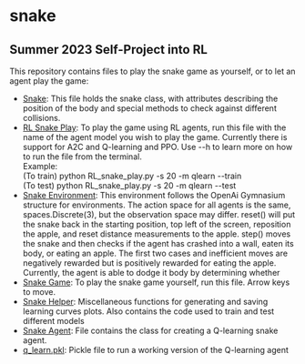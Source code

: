 # snake

## **Summer 2023 Self-Project into RL**

This repository contains files to play the snake game as yourself, or to let an agent play the game:

- [Snake](snake.py): This file holds the snake class, with attributes describing the position of the body and special methods to check against different collisions.
- [RL Snake Play](RL_snake_play.py): To play the game using RL agents, run this file with the name of the agent model you wish to play the game. Currently there is support for A2C and Q-learning and PPO. Use --h to learn more on how to run the file from the terminal. <br />
Example: <br />  (To train) python RL_snake_play.py -s 20 -m qlearn --train <br /> (To test) python RL_snake_play.py -s 20 -m qlearn --test
- [Snake Environment](snake_environment): This environment follows the OpenAi Gymnasium structure for environments. The action space for all agents is the same, spaces.Discrete(3), but the observation space may differ. reset() will put the snake back in the starting position, top left of the screen, reposition the apple, and reset distance measurements to the apple. step() moves the snake and then checks if the agent has crashed into a wall, eaten its body, or eating an apple. The first two cases and inefficient moves are negatively rewarded but is positively rewarded for eating the apple. Currently, the agent is able to dodge it body by determining whether 
- [Snake Game](snake_game.py): To play the snake game yourself, run this file. Arrow keys to move.
- [Snake Helper](snake_helper.py): Miscellaneous functions for generating and saving learning curves plots. Also contains the code used to train and test different models
- [Snake Agent](snake_agent.py): File contains the class for creating a Q-learning snake agent.
- [q_learn.pkl](q_learn.pkl): Pickle file to run a working version of the Q-learning agent 